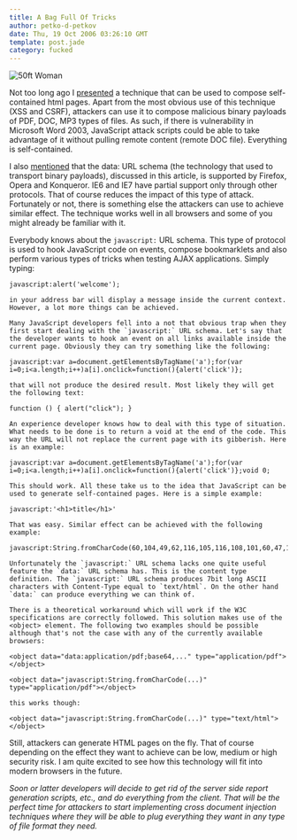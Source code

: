 ```yaml
---
title: A Bag Full Of Tricks
author: petko-d-petkov
date: Thu, 19 Oct 2006 03:26:10 GMT
template: post.jade
category: fucked
---
```


![50ft Woman](http://www.gnucitizen.org/static/blog/2006/08/50ft-woman.jpg "50ft Woman")

Not too long ago I [presented](/blog/self-contained-xss-attacks) a technique that can be used to compose self-contained html pages. Apart from the most obvious use of this technique (XSS and CSRF), attackers can use it to compose malicious binary payloads of PDF, DOC, MP3 types of files. As such, if there is vulnerability in Microsoft Word 2003, JavaScript attack scripts could be able to take advantage of it without pulling remote content (remote DOC file). Everything is self-contained.

I also [mentioned](/blog/self-contained-xss-attacks) that the data: URL schema (the technology that used to transport binary payloads), discussed in this article, is supported by Firefox, Opera and Konqueror. IE6 and IE7 have partial support only through other protocols. That of course reduces the impact of this type of attack. Fortunately or not, there is something else the attackers can use to achieve similar effect. The technique works well in all browsers and some of you might already be familiar with it.

Everybody knows about the `javascript:` URL schema. This type of protocol is used to hook JavaScript code on events, compose bookmarklets and also perform various types of tricks when testing AJAX applications. Simply typing:

    javascript:alert('welcome');

    in your address bar will display a message inside the current context. However, a lot more things can be achieved.

    Many JavaScript developers fell into a not that obvious trap when they first start dealing with the `javascript:` URL schema. Let's say that the developer wants to hook an event on all links available inside the current page. Obviously they can try something like the following:

    javascript:var a=document.getElementsByTagName('a');for(var i=0;i<a.length;i++)a[i].onclick=function(){alert('click')};

    that will not produce the desired result. Most likely they will get the following text:

    function () { alert("click"); }

    An experience developer knows how to deal with this type of situation. What needs to be done is to return a void at the end of the code. This way the URL will not replace the current page with its gibberish. Here is an example:

    javascript:var a=document.getElementsByTagName('a');for(var i=0;i<a.length;i++)a[i].onclick=function(){alert('click')};void 0;

    This should work. All these take us to the idea that JavaScript can be used to generate self-contained pages. Here is a simple example:

    javascript:'<h1>title</h1>'

    That was easy. Similar effect can be achieved with the following example:

    javascript:String.fromCharCode(60,104,49,62,116,105,116,108,101,60,47,104,49,62)

    Unfortunately the `javascript:` URL schema lacks one quite useful feature the `data:` URL schema has. This is the content type definition. The `javascript:` URL schema produces 7bit long ASCII characters with Content-Type equal to `text/html`. On the other hand `data:` can produce everything we can think of.

    There is a theoretical workaround which will work if the W3C specifications are correctly followed. This solution makes use of the <object> element. The following two examples should be possible although that's not the case with any of the currently available browsers:

    <object data="data:application/pdf;base64,..." type="application/pdf"></object>

    <object data="javascript:String.fromCharCode(...)" type="application/pdf"></object>

    this works though:

    <object data="javascript:String.fromCharCode(...)" type="text/html"></object>

Still, attackers can generate HTML pages on the fly. That of course depending on the effect they want to achieve can be low, medium or high security risk. I am quite excited to see how this technology will fit into modern browsers in the future.

_Soon or latter developers will decide to get rid of the server side report generation scripts, etc., and do everything from the client. That will be the perfect time for attackers to start implementing cross document injection techniques where they will be able to plug everything they want in any type of file format they need._
